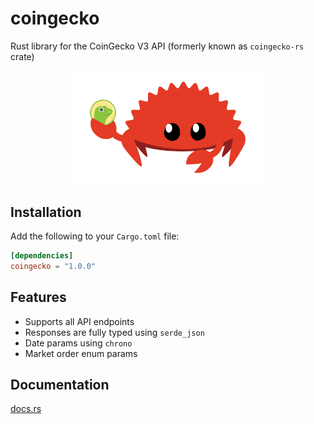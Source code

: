 # coingecko

Rust library for the CoinGecko V3 API (formerly known as `coingecko-rs` crate)

<p align="center">
    <img height="auto" width="300px" src="logo.png" />
</p>

## Installation

Add the following to your `Cargo.toml` file:

```toml
[dependencies]
coingecko = "1.0.0"
```

## Features

- Supports all API endpoints
- Responses are fully typed using `serde_json`
- Date params using `chrono`
- Market order enum params

## Documentation

[docs.rs](https://docs.rs/coingecko)
